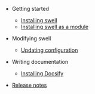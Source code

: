 - Getting started

  - [Installing swell](installation.md)
  - [Installing swell as a module](installation_lua.md)

- Modifying swell

  - [Updating configuration](configuration.md)

- Writing documentation

  - [Installing Docsify](docsify.md)

- [Release notes](stable.md)
